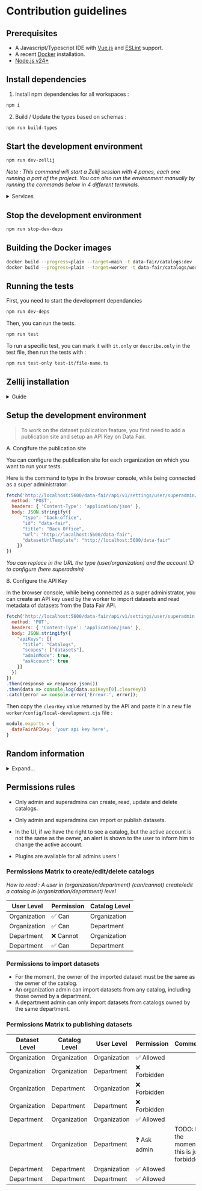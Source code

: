 # Contribution guidelines

## Prerequisites

- A Javascript/Typescript IDE with [Vue.js](https://vuejs.org/) and [ESLint](https://marketplace.visualstudio.com/items?itemName=dbaeumer.vscode-eslint) support.
- A recent [Docker](https://docs.docker.com/engine/install/) installation.
- [Node.js v24+](https://nodejs.org/)

## Install dependencies

1. Install npm dependencies for all workspaces :

```sh
npm i
```

2. Build / Update the types based on schemas :

```sh
npm run build-types
```

## Start the development environment

```sh
npm run dev-zellij
```

*Note : This command will start a Zellij session with 4 panes, each one running a part of the project. You can also run the environment manually by running the commands below in 4 different terminals.*

<details>
<summary>Services</summary>

- **Dev dependencies** : `npm run dev-deps`
- **Api** : `npm run dev-api`
- **UI** : `npm run dev-ui`
- **Worker** : `npm run dev-worker`

</details>

## Stop the development environment

```sh
npm run stop-dev-deps
```

## Building the Docker images

```sh
docker build --progress=plain --target=main -t data-fair/catalogs:dev .
docker build --progress=plain --target=worker -t data-fair/catalogs/worker:dev .
```

## Running the tests

First, you need to start the development dependancies

```sh
npm run dev-deps
```

Then, you can run the tests.

```sh
npm run test
```

To run a specific test, you can mark it with `it.only` or `describe.only` in the test file, then run the tests with :

```sh
npm run test-only test-it/file-name.ts
```

## Zellij installation

<details>
<summary>Guide</summary>

1) Install Rust's Cargo

```sh
curl https://sh.rustup.rs -sSf | sh
# choose 1 when prompted
```

2) Install Zellij

```sh
cargo install --locked zellij
```

3) Install NVM

```sh
curl -o- https://raw.githubusercontent.com/nvm-sh/nvm/master/install.sh | bash
nvm install
```

*Tips :*

- Use <kbd>Ctrl</kbd> + <kbd>Q</kbd> to quit Zellij.
- Click on a panel, then use <kbd>Ctrl</kbd> + <kbd>C</kbd> then <kbd>Esc</kbd> to stop a terminal and regain access of the panel.

</details>

## Setup the development environment

> To work on the dataset publication feature, you first need to add a publication site and setup an API Key on Data Fair.

A. Congifure the publication site

You can configure the publication site for each organization on which you want to run your tests.

Here is the command to type in the browser console, while being connected as a super administrator:

```js
fetch('http://localhost:5600/data-fair/api/v1/settings/user/superadmin/publication-sites', {
  method: 'POST',
  headers: { 'Content-Type': 'application/json' },
  body: JSON.stringify({
      "type": "back-office",
      "id": "data-fair",
      "title": "Back Office",
      "url": "http://localhost:5600/data-fair",
      "datasetUrlTemplate": "http://localhost:5600/data-fair"
    })
})
```

*You can replace in the URL the type (user/organization) and the account ID to configure (here superadmin)*

B. Configure the API Key

In the browser console, while being connected as a super administrator, you can create an API key used by the worker to import datasets and read metadata of datasets from the Data Fair API.

```js
fetch('http://localhost:5600/data-fair/api/v1/settings/user/superadmin', {
  method: 'PUT',
  headers: { 'Content-Type': 'application/json' },
  body: JSON.stringify({
    "apiKeys": [{
      "title": "Catalogs",
      "scopes": ["datasets"],
      "adminMode": true,
      "asAccount": true
    }]
  })
})
.then(response => response.json())
.then(data => console.log(data.apiKeys[0].clearKey))
.catch(error => console.error('Erreur:', error));
```

Then copy the `clearKey` value returned by the API and paste it in a new file `worker/config/local-development.cjs` file :

```js
module.exports = {
  dataFairAPIKey: 'your api key here',
}
```

## Random information

<details>
<summary>Expand...</summary>

### package.json scripts description

- `"prepare": "husky || true"` : Initializes Husky hooks before the first `npm install`. The `|| true` ensures the command doesn't fail if Husky is not installed or encounters an error.
- `EVENTS_LOG_LEVEL=alert` : Disable the lib express events log in the console, to avoid too much noise.

</details>

## Permissions rules

- Only admin and superadmins can create, read, update and delete catalogs.
- Only admin and superadmins can import or publish datasets.

- In the UI, if we have the right to see a catalog, but the active account is not the same as the owner, an alert is shown to the user to inform him to change the active account.
- Plugins are available for all admins users !

### Permissions Matrix to create/edit/delete catalogs

*How to read : A user in (organization/department) (can/cannot) create/edit a catalog in (organization/department) level*

| User Level | Permission | Catalog Level |
|------------|--------------|------------|
| Organization | ✅ Can | Organization |
| Organization | ✅ Can | Department |
| Department | ❌ Cannot | Organization |
| Department | ✅ Can | Department |

### Permissions to import datasets

- For the moment, the owner of the imported dataset must be the same as the owner of the catalog.
- An organization admin can import datasets from any catalog, including those owned by a department.
- A department admin can only import datasets from catalogs owned by the same department.

### Permissions Matrix to publishing datasets

| Dataset Level | Catalog Level | User Level | Permission | Comments |
|------------|------------|--------------|------------|-|
| Organization | Organization | Organization | ✅ Allowed | |
| Organization | Organization | Department | ❌ Forbidden | |
| Organization | Department | Organization | ❌ Forbidden | |
| Organization | Department | Department | ❌ Forbidden | |
| Department | Organization | Organization | ✅ Allowed | |
| Department | Organization | Department | ❓ Ask admin | TODO: For the moment, this is just forbidden |
| Department | Department | Organization | ✅ Allowed | |
| Department | Department | Department | ✅ Allowed | |
